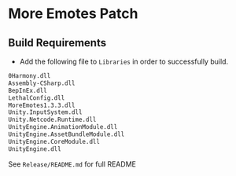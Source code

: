 # More Emotes Patch

## Build Requirements

- Add the following file to `Libraries` in order to successfully build.

```markdown
0Harmony.dll
Assembly-CSharp.dll
BepInEx.dll
LethalConfig.dll
MoreEmotes1.3.3.dll
Unity.InputSystem.dll
Unity.Netcode.Runtime.dll
UnityEngine.AnimationModule.dll
UnityEngine.AssetBundleModule.dll
UnityEngine.CoreModule.dll
UnityEngine.dll
```

See `Release/README.md` for full README
